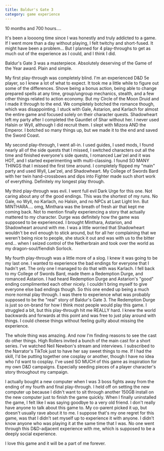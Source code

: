 ```yaml
---
title: Baldur's Gate 3
category: game experience
---
```

10 months and 700 hours....

It's been a loooong time since I was honestly and truly addicted to a game. If I went more than a day without playing, I felt twitchy and short-fused. It might have been a problem... But I planned for 4 play-throughs to get as much out of the experience as I could, and I think I did.

Baldur's Gate 3 was a masterpiece. Absolutely deserving of the Game of the Year award. Plain and simple.

My first play-through was completely blind. I'm an experienced D&D 5e player, so I knew a lot of what to expect. It took me a little while to figure out some of the differences. Shove being a bonus action, being able to change prepared spells at any time, group/ungroup mechanics, stealth, and a few other things related to action economy. But my Circle of the Moon Druid and I made it through to the end. We completely botched the romance though, which was disappointing. I stuck with Gale, Astarion, and Karlach for almost the entire game and focused solely on their character quests. Shadowheart left my party after I completed the Gauntlet of Shar without her. I never used Halsin or Wyll, although I did recruit them. I slept with Mizora AND the Emperor. I botched so many things up, but we made it to the end and saved the Sword Coast.

My second play-through, I went all-in. I used guides, I used mods, I found nearly all of the side quests that I missed, I switched characters out all the time and finished everyone's side quests, I romanced Lae'zel and it was HOT, and I started experimenting with multi-classing. I found SO MANY THINGS that I missed the first time around. I completely flipped my "main" party and used Wyll, Lae'zel, and Shadowheart. My College of Swords Bard with her twin hand-crossbows and dips into Fighter made such short work of everything. Definitely my longest play through.

My third play-through was evil. I went full evil Dark Urge for this one. Not caring about any of the good endings. This was the shortest of my runs. No Gale, no Wyll, no Karlach, no Halsin, and no NPCs at Last Light Inn. But MINTHARA.... omg, Minthara was the breath of fresh air that kept me coming back. Not to mention finally experiencing a story that actually mattered to my character. Durge was definitely how the game was supposed to be experienced. I brought Minthara, Astarion, and Shadowheart around with me. I was a little worried that Shadowheart wouldn't be evil enough to stick around, but for all her complaining that we weren't being nice to people, she stuck it out and was with us to the bitter end... when I seized control of the Netherbrain and took over the world as my dragon-soul/fiendish Sorlock.

My fourth play-through was a little more of a slog. I knew it was going to be my last one. I wanted to experience the bad endings for everyone that I hadn't yet. The only one I managed to do that with was Karlach. I fell back to my College of Swords Bard, made them a Redemption Durge, and romanced Astarion. I had heard Redemption Durge and Astarion's "good" ending complimented each other nicely. I couldn't bring myself to give everyone else bad endings though. So this one ended up being a much more normal play through. I was there to experience what was probably supposed to be the "real" story of Baldur's Gate 3. The Redemption Durge is just so on-brand for how I think most people would play this game. I struggled a bit, but this play-through hit me REALLY hard. I knew the world backwards and forwards at this point and was free to just play around with things. I could cheese things without feeling guilty about missing the experience.

The whole thing was amazing. And now I'm finding reasons to see the cast do other things. High Rollers invited a bunch of the main cast for a short series. I've watched Neil Newbon's stream and interviews. I subscribed to the Narrator's TikTok just to have her say sweet things to me. If I had the skill, I'd be putting together one cosplay or another, though I have no idea who I'd want to cosplay. I've used SO MUCH of this game as inspiration for my own D&D campaigns. Especially seeding pieces of a player character's story throughout my campaign.

I actually bought a new computer when I was 3 boss fights away from the ending of my fourth and final play-through. I held off on setting the new computer up because I didn't want to sit through another 150GB install on the new computer just to finish the game quickly. When I finally uninstalled the game, I felt like I was saying goodbye to a very old friend. I don't really have anyone to talk about this game to. My co-parent picked it up, but doesn't usually rave about it to me. I suppose that's my one regret for this game, was that I didn't set myself up to experience it with anyone. I didn't know anyone who was playing it at the same time that I was. No one went through this D&D-adjacent experience with me, which is supposed to be a deeply social experience.

I love this game and it will be a part of me forever.
